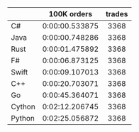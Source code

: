 ||100K orders|trades|
-|:-:|:-:|
|C#|0:00:00.533875|3368|
|Java|0:00:00.748286|3368|
|Rust|0:00:01.475892|3368|
|F#|0:00:06.873125|3368|
|Swift|0:00:09.107013|3368|
|C++|0:00:20.703071|3368|
|Go|0:00:45.364071|3368|
|Cython|0:02:12.206745|3368|
|Python|0:02:25.056872|3368|


